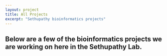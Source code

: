 ```yaml
---
layout: project
title: All Projects
excerpt: "Sethupathy bioinformatics projects"
---
```


## Below are a few of the bioinformatics projects we are working on here in the Sethupathy Lab.
